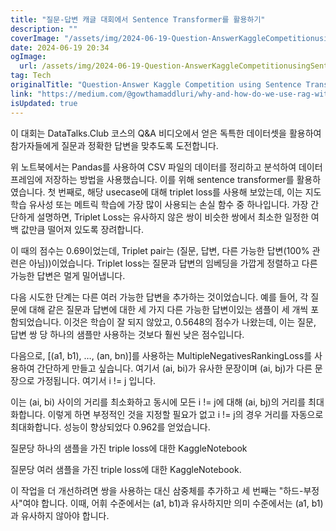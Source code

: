 ```yaml
---
title: "질문-답변 캐글 대회에서 Sentence Transformer를 활용하기"
description: ""
coverImage: "/assets/img/2024-06-19-Question-AnswerKaggleCompetitionusingSentenceTransformer_0.png"
date: 2024-06-19 20:34
ogImage: 
  url: /assets/img/2024-06-19-Question-AnswerKaggleCompetitionusingSentenceTransformer_0.png
tag: Tech
originalTitle: "Question-Answer Kaggle Competition using Sentence Transformer"
link: "https://medium.com/@gowthamaddluri/why-and-how-do-we-use-rag-with-llms-871f07f29f18"
isUpdated: true
---
```






이 대회는 DataTalks.Club 코스의 Q&A 비디오에서 얻은 독특한 데이터셋을 활용하여 참가자들에게 질문과 정확한 답변을 맞추도록 도전합니다.

위 노트북에서는 Pandas를 사용하여 CSV 파일의 데이터를 정리하고 분석하여 데이터프레임에 저장하는 방법을 사용했습니다. 이를 위해 sentence transformer를 활용하였습니다. 첫 번째로, 해당 usecase에 대해 triplet loss를 사용해 보았는데, 이는 지도 학습 유사성 또는 메트릭 학습에 가장 많이 사용되는 손실 함수 중 하나입니다. 가장 간단하게 설명하면, Triplet Loss는 유사하지 않은 쌍이 비슷한 쌍에서 최소한 일정한 여백 값만큼 떨어져 있도록 장려합니다.

이 때의 점수는 0.69이었는데, Triplet pair는 (질문, 답변, 다른 가능한 답변(100% 관련은 아님))이었습니다. Triplet loss는 질문과 답변의 임베딩을 가깝게 정렬하고 다른 가능한 답변은 멀게 밀어냅니다.

다음 시도한 단계는 다른 여러 가능한 답변을 추가하는 것이었습니다. 예를 들어, 각 질문에 대해 같은 질문과 답변에 대한 세 가지 다른 가능한 답변이있는 샘플이 세 개씩 포함되었습니다. 이것은 학습이 잘 되지 않았고, 0.5648의 점수가 나왔는데, 이는 질문, 답변 쌍 당 하나의 샘플만 사용하는 것보다 훨씬 낮은 점수입니다.

<div class="content-ad"></div>

다음으로, [(a1, b1), …, (an, bn)]를 사용하는 MultipleNegativesRankingLoss를 사용하여 간단하게 만들고 싶습니다. 여기서 (ai, bi)가 유사한 문장이며 (ai, bj)가 다른 문장으로 가정됩니다. 여기서 i != j 입니다.

이는 (ai, bi) 사이의 거리를 최소화하고 동시에 모든 i != j에 대해 (ai, bj)의 거리를 최대화합니다. 이렇게 하면 부정적인 것을 지정할 필요가 없고 i != j의 경우 거리를 자동으로 최대화합니다. 성능이 향상되었다 0.962를 얻었습니다.

질문당 하나의 샘플을 가진 triple loss에 대한 KaggleNotebook

질문당 여러 샘플을 가진 triple loss에 대한 KaggleNotebook.

<div class="content-ad"></div>

이 작업을 더 개선하려면 쌍을 사용하는 대신 삼중체를 추가하고 세 번째는 "하드-부정사"여야 합니다. 이때, 어휘 수준에서는 (a1, b1)과 유사하지만 의미 수준에서는 (a1, b1)과 유사하지 않아야 합니다.
